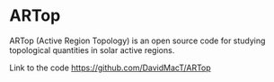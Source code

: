 # ARTop

ARTop (Active Region Topology) is an open source code for studying topological quantities in solar active regions.

Link to the code 
https://github.com/DavidMacT/ARTop
